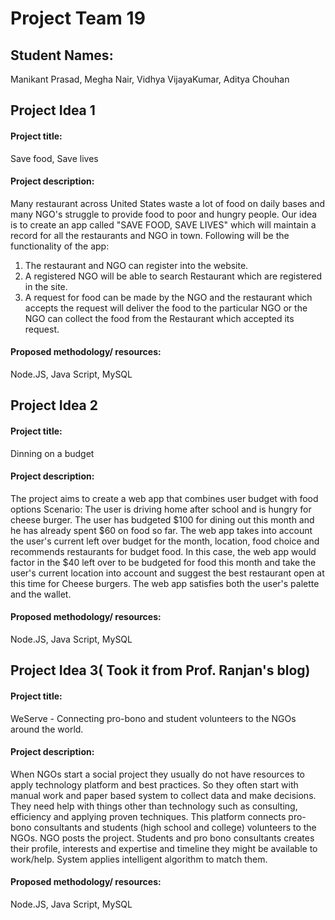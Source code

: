 
# Project Team 19

## Student Names: 
Manikant Prasad,
Megha Nair,
Vidhya VijayaKumar,
Aditya Chouhan


## Project Idea 1
#### Project title: 
Save food, Save lives
#### Project description: 
Many restaurant across United States waste a lot of food on daily bases and many NGO's struggle to provide food to poor and hungry people. Our idea is to create an app called "SAVE FOOD, SAVE LIVES" which will maintain a record for all the restaurants and NGO in town. Following will be the functionality of the app:
1. The restaurant and NGO can register into the website. 
2. A registered NGO will be able to search Restaurant which are registered in the site.
3. A request for food can be made by the NGO and  the restaurant which accepts the request will deliver the food to the particular NGO or the NGO can collect the food from the Restaurant which accepted its request.
#### Proposed methodology/ resources: 
Node.JS, Java Script, MySQL



## Project Idea 2
#### Project title:  
Dinning on a budget
#### Project description: 
The project aims to create a web app that combines user budget with food options
Scenario: The user is driving home after school and is hungry for cheese burger. The user has budgeted $100 for dining out this month and he has already spent $60 on food so far. The web app takes into account the user's current left over budget for the month, location, food choice and recommends restaurants for budget food. In this case, the web app would factor in the $40 left over to be budgeted for food this month and take the user's current location into account and suggest the best restaurant open at this time for Cheese burgers. The web app satisfies both the user's palette and the wallet. 
#### Proposed methodology/ resources:
Node.JS, Java Script, MySQL



## Project Idea 3( Took it from Prof.  Ranjan's blog)
#### Project title:  
WeServe - Connecting  pro-bono and student volunteers to the NGOs around the world. 
#### Project description: 
When NGOs start a social project they usually do not have resources to apply technology platform and best practices. So they often start with manual work and paper based system to collect  data and make decisions. They need help with things other than technology such as consulting, efficiency and applying proven techniques. This platform connects pro-bono consultants and students (high  school and college) volunteers to the NGOs. 
NGO posts the project. Students and pro  bono consultants creates their profile, interests and expertise and timeline they might be available to work/help. System applies intelligent algorithm to match them. 
#### Proposed methodology/ resources: 
Node.JS, Java Script, MySQL


